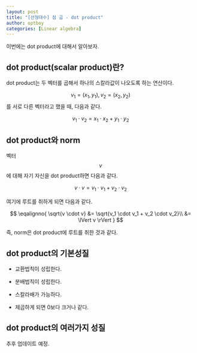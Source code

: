 ```yaml
---
layout: post
title: "[선형대수] 점 곱 - dot product"
author: optboy
categories: [Linear algebra]
---
```


이번에는 dot product에 대해서 알아보자.  

## dot product(scalar product)란?

dot product는 두 벡터를 곱해서 하나의 스칼라값이 나오도록 하는 연산이다.

$$v_1 = (x_1, y_1), v_2 = (x_2, y_2)$$를 서로 다른 벡터라고 했을 때, 다음과 같다.

$$v_1 \cdot v_2 = x_1 \cdot x_2 + y_1 \cdot y_2$$

## dot product와 norm

벡터 $$v$$에 대해 자기 자신을 dot product하면 다음과 같다.  

$$v \cdot v = v_1 \cdot v_1 + v_2 \cdot v_2$$  

여기에 루트를 취하게 되면 다음과 같다.

$$
\eqalignno{
    \sqrt{v \cdot v} &= \sqrt{v_1 \cdot v_1 + v_2 \cdot v_2}\\
    &= \lVert v \rVert
}
$$  

즉, norm은 dot product에 루트를 취한 것과 같다.

## dot product의 기본성질

- 교환법칙이 성립한다.  

- 분배법칙이 성립한다. 

- 스칼라배가 가능하다. 

- 제곱하게 되면 0보다 크거나 같다. 

## dot product의 여러가지 성질 

추후 업데이트 예정.